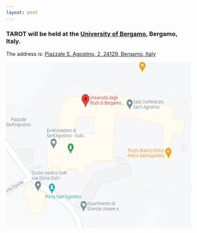 ```yaml
---
layout: post
---
```


### TAROT will be held at the [University of Bergamo](https://www.unibg.it/), Bergamo, Italy.


The address is:
[Piazzale S. Agostino, 2, 24129, Bergamo, Italy](https://maps.app.goo.gl/uc3hmgVQPqYFSu1m9)

<a href="https://maps.app.goo.gl/uc3hmgVQPqYFSu1m9"><img src="/assets/images/Map.png" alt="TAROT2024 location" style="width:600px; height:450px" class="center"/>
